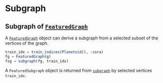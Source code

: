 # Subgraph

## Subgraph of [`FeaturedGraph`](@ref)

A [`FeaturedGraph`](@ref) object can derive a subgraph from a selected subset of the vertices of the graph.

```julia
train_idx = train_indices(Planetoid(), :cora)
fg = FeaturedGraph(g)
fsg = subgraph(fg, train_idx)
```

A `FeaturedSubgraph` object is returned from [`subgraph`](@ref) by selected vertices `train_idx`.
